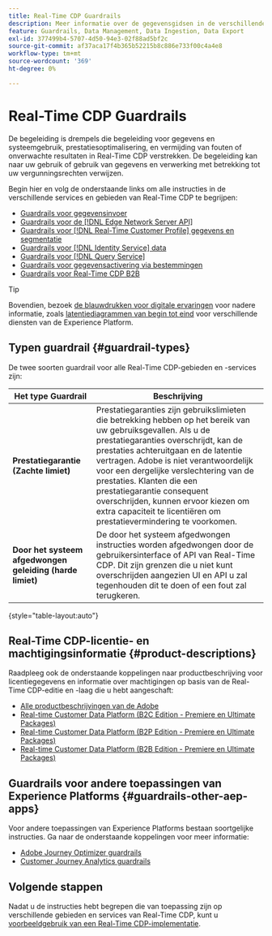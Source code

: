 ```yaml
---
title: Real-Time CDP Guardrails
description: Meer informatie over de gegevensgidsen in de verschillende services en gebieden van Real-Time CDP.
feature: Guardrails, Data Management, Data Ingestion, Data Export
exl-id: 377499b4-5707-4d50-94e3-02f88ad5bf2c
source-git-commit: af37aca17f4b365b52215b8c886e733f00c4a4e8
workflow-type: tm+mt
source-wordcount: '369'
ht-degree: 0%

---
```


# Real-Time CDP Guardrails

De begeleiding is drempels die begeleiding voor gegevens en systeemgebruik, prestatiesoptimalisering, en vermijding van fouten of onverwachte resultaten in Real-Time CDP verstrekken. De begeleiding kan naar uw gebruik of gebruik van gegevens en verwerking met betrekking tot uw vergunningsrechten verwijzen.

Begin hier en volg de onderstaande links om alle instructies in de verschillende services en gebieden van Real-Time CDP te begrijpen:

* [Guardrails voor gegevensinvoer](/help/ingestion/guardrails.md)
* [Guardrails voor de [!DNL Edge Network Server API]](/help/server-api/guardrails.md)
* [Guardrails voor [!DNL Real-Time Customer Profile] gegevens en segmentatie](/help/profile/guardrails.md)
* [Guardrails voor [!DNL Identity Service] data](/help/identity-service/guardrails.md)
* [Guardrails voor [!DNL Query Service]](/help/query-service/guardrails.md)
* [Guardrails voor gegevensactivering via bestemmingen](/help/destinations/guardrails.md)
* [Guardrails voor Real-Time CDP B2B](/help/rtcdp/b2b-guardrails.md)

>[!TIP]
>
>Bovendien, bezoek [de blauwdrukken voor digitale ervaringen](https://experienceleague.adobe.com/docs/blueprints-learn/architecture/architecture-overview/deployment/guardrails.html) voor nadere informatie, zoals [latentiediagrammen van begin tot eind](https://experienceleague.adobe.com/docs/blueprints-learn/architecture/architecture-overview/deployment/guardrails.html?lang=en#end-to-end-latency-diagrams) voor verschillende diensten van de Experience Platform.


## Typen guardrail {#guardrail-types}

De twee soorten guardrail voor alle Real-Time CDP-gebieden en -services zijn:

| Het type Guardrail | Beschrijving |
|----------|---------|
| **Prestatiegarantie (Zachte limiet)** | Prestatiegaranties zijn gebruikslimieten die betrekking hebben op het bereik van uw gebruiksgevallen. Als u de prestatiegaranties overschrijdt, kan de prestaties achteruitgaan en de latentie vertragen. Adobe is niet verantwoordelijk voor een dergelijke verslechtering van de prestaties. Klanten die een prestatiegarantie consequent overschrijden, kunnen ervoor kiezen om extra capaciteit te licentiëren om prestatievermindering te voorkomen. |
| **Door het systeem afgedwongen geleiding (harde limiet)** | De door het systeem afgedwongen instructies worden afgedwongen door de gebruikersinterface of API van Real-Time CDP. Dit zijn grenzen die u niet kunt overschrijden aangezien UI en API u zal tegenhouden dit te doen of een fout zal terugkeren. |

{style="table-layout:auto"}

## Real-Time CDP-licentie- en machtigingsinformatie {#product-descriptions}

Raadpleeg ook de onderstaande koppelingen naar productbeschrijving voor licentiegegevens en informatie over machtigingen op basis van de Real-Time CDP-editie en -laag die u hebt aangeschaft:

* [Alle productbeschrijvingen van de Adobe](https://helpx.adobe.com/legal/product-descriptions.html)
* [Real-time Customer Data Platform (B2C Edition - Premiere en Ultimate Packages)](https://helpx.adobe.com/legal/product-descriptions/real-time-customer-data-platform-b2c-edition-prime-and-ultimate-packages.html)
* [Real-time Customer Data Platform (B2P Edition - Premiere en Ultimate Packages)](https://helpx.adobe.com/legal/product-descriptions/real-time-customer-data-platform-b2p-edition-prime-and-ultimate-packages.html)
* [Real-time Customer Data Platform (B2B Edition - Premiere en Ultimate Packages)](https://helpx.adobe.com/legal/product-descriptions/real-time-customer-data-platform-b2b-edition-prime-and-ultimate-packages.html)

## Guardrails voor andere toepassingen van Experience Platforms  {#guardrails-other-aep-apps}

Voor andere toepassingen van Experience Platforms bestaan soortgelijke instructies. Ga naar de onderstaande koppelingen voor meer informatie:

* [Adobe Journey Optimizer guardrails](https://experienceleague.adobe.com/docs/journey-optimizer/using/get-started/guardrails.html?lang=en)
* [Customer Journey Analytics guardrails](https://experienceleague.adobe.com/docs/analytics-platform/using/cja-admin/guardrails.html)

## Volgende stappen

Nadat u de instructies hebt begrepen die van toepassing zijn op verschillende gebieden en services van Real-Time CDP, kunt u [voorbeeldgebruik van een Real-Time CDP-implementatie](/help/rtcdp/get-started.md).

